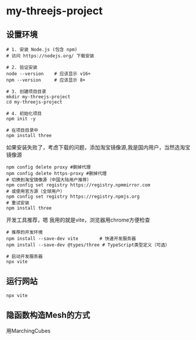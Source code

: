 # my-threejs-project

## 设置环境
```shell
# 1. 安装 Node.js (包含 npm)
# 访问 https://nodejs.org/ 下载安装

# 2. 验证安装
node --version    # 应该显示 v16+
npm --version     # 应该显示 8+

# 3. 创建项目目录
mkdir my-threejs-project
cd my-threejs-project

# 4. 初始化项目
npm init -y
```

```shell
# 在项目目录中
npm install three
```

如果安装失败了，考虑下载的问题，添加淘宝镜像源,我是国内用户，当然选淘宝镜像源
```shell
npm config delete proxy #删掉代理
npm config delete https-proxy #删掉代理
# 切换到淘宝镜像源（中国大陆用户推荐） 
npm config set registry https://registry.npmmirror.com 
# 或使用官方源（全球用户） 
npm config set registry https://registry.npmjs.org 
# 重试安装 
npm install three

```

开发工具推荐，嗯 我用的就是vite，浏览器用chrome方便检查
```shell
# 推荐的开发环境
npm install --save-dev vite        # 快速开发服务器
npm install --save-dev @types/three # TypeScript类型定义（可选）

# 启动开发服务器
npx vite

```



## 运行网站
```
npx vite
```

## 隐函数构造Mesh的方式
用MarchingCubes